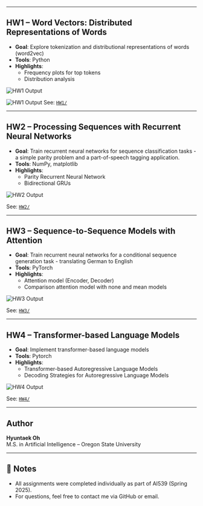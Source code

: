 
---

## HW1 – Word Vectors: Distributed Representations of Words

- **Goal**: Explore tokenization and distributional representations of words (word2vec)
- **Tools**: Python
- **Highlights**:
  - Frequency plots for top tokens
  - Distribution analysis

![HW1 Output](<img width="1400" height="500" alt="Frequency Distribution and Cumulative Fraction Covered" src="https://github.com/user-attachments/assets/d20c8acb-db49-492f-9ee9-79969ead2833" />
)

![HW1 Output](<img width="640" height="480" alt="glove_marked" src="https://github.com/user-attachments/assets/1d039a69-bc79-4d80-9ff0-685b0853829f" />
)
See: [`HW1/`](./HW1/)

---

## HW2 – Processing Sequences with Recurrent Neural Networks 

- **Goal**: Train recurrent neural networks for sequence classification tasks - a simple parity problem and a part-of-speech tagging application.
- **Tools**: NumPy, matplotlib
- **Highlights**:
  - Parity Recurrent Neural Network
  - Bidirectional GRUs

![HW2 Output](./images/HW2_perplexity_plot.png)

See: [`HW2/`](./HW2/)

---

## HW3 – Sequence-to-Sequence Models with Attention

- **Goal**: Train recurrent neural networks for a conditional sequence generation task - translating German to English
- **Tools**: PyTorch
- **Highlights**:
  - Attention model (Encoder, Decoder)
  - Comparison attention model with none and mean models

![HW3 Output](./images/HW3_finetune_sample.png)

See: [`HW3/`](./HW3/)

---

## HW4 – Transformer-based Language Models

- **Goal**: Implement transformer-based language models
- **Tools**: Pytorch
- **Highlights**:
  - Transformer-based Autoregressive Language Models
  - Decoding Strategies for Autoregressive Language Models

![HW4 Output](./images/HW4_privacy_results.png)

 See: [`HW4/`](./HW4/)

---

## Author

**Hyuntaek Oh**  
M.S. in Artificial Intelligence – Oregon State University  

---

## 📌 Notes

- All assignments were completed individually as part of AI539 (Spring 2025).
- For questions, feel free to contact me via GitHub or email.
